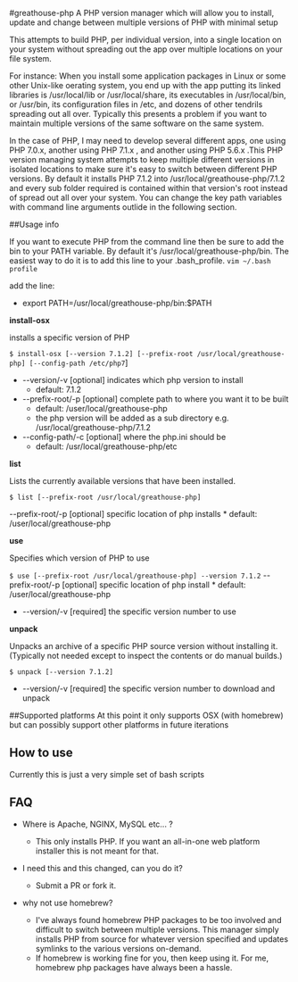 #greathouse-php
A PHP version manager which will allow you to install, update and change between multiple versions of PHP with minimal setup

This attempts to build PHP, per individual version, into a single location on your system without spreading out the app over multiple locations on your file system.

For instance: When you install some application packages in Linux or some other Unix-like oerating system, you end up with the app putting its linked libraries is /usr/local/lib or /usr/local/share, its executables in /usr/local/bin, or /usr/bin, its configuration files in /etc, and dozens of other tendrils spreading out all over. Typically this presents a problem if you want to maintain multiple versions of the same software on the same system. 

In the case of PHP, I may need to develop several different apps, one using PHP 7.0.x, another using PHP 7.1.x , and another using PHP 5.6.x .This PHP version managing system attempts to keep multiple different versions in isolated locations to make sure it's easy to switch between different PHP versions. By default it installs PHP 7.1.2 into /usr/local/greathouse-php/7.1.2 and every sub folder required is contained within that version's root instead of spread out all over your system. You can change the key path variables with command line arguments outlide in the following section.

##Usage info

If you want to execute PHP from the command line then be sure to add the bin to your PATH variable. By default it's /usr/local/greathouse-php/bin. The easiest way to do it is to add this line to your .bash_profile.
`vim ~/.bash profile`

add the line:
* export PATH=/usr/local/greathouse-php/bin:$PATH

**install-osx**

installs a specific version of PHP

`$ install-osx [--version 7.1.2] [--prefix-root /usr/local/greathouse-php] [--config-path /etc/php7`]

* --version/-v [optional] indicates which php version to install
    * default: 7.1.2
* --prefix-root/-p [optional] complete path to where you want it to be built
    * default: /user/local/greathouse-php
    * the php version will be added as a sub directory e.g. /usr/local/greathouse-php/7.1.2
* --config-path/-c [optional] where the php.ini should be
    * default: /usr/local/greathouse-php/etc
    
**list**

Lists the currently available versions that have been installed.

`$ list [--prefix-root /usr/local/greathouse-php]`

--prefix-root/-p [optional] specific location of php installs
    * default: /user/local/greathouse-php

**use**

Specifies which version of PHP to use

`$ use [--prefix-root /usr/local/greathouse-php] --version 7.1.2`
--prefix-root/-p [optional] specific location of php install
    * default: /user/local/greathouse-php
* --version/-v [required] the specific version number to use

**unpack**

Unpacks an archive of a specific PHP source version without installing it. (Typically not needed except to inspect the contents or do manual builds.)

`$ unpack [--version 7.1.2]`
* --version/-v [required] the specific version number to download and unpack

##Supported platforms
At this point it only supports OSX (with homebrew) but can possibly support other platforms in future iterations

## How to use
Currently this is just a very simple set of bash scripts

## FAQ
* Where is Apache, NGINX, MySQL etc... ?
    * This only installs PHP. If you want an all-in-one web platform installer this is not meant for that.

* I need this and this changed, can you do it?
    * Submit a PR or fork it.

* why not use homebrew?
    * I've always found homebrew PHP packages to be too involved and difficult to switch between multiple versions. This manager simply installs PHP from source for whatever version specified and updates symlinks to the various versions on-demand.
    * If homebrew is working fine for you, then keep using it. For me, homebrew php packages have always been a hassle.
    

